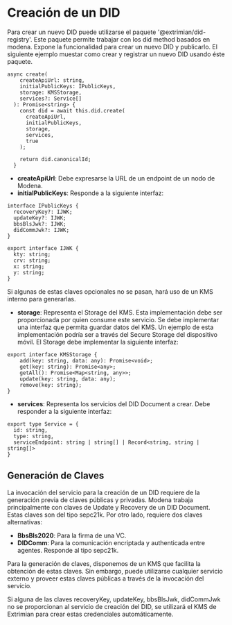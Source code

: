 # Creación de un DID

Para crear un nuevo DID puede utilizarse el paquete '@extrimian/did-registry'. Este paquete permite trabajar con los did method basados en modena. Expone la funcionalidad para crear un nuevo DID y publicarlo. El siguiente ejemplo muestar como crear y registrar un nuevo DID usando éste paquete.

```
async create(
    createApiUrl: string,
    initialPublicKeys: IPublicKeys,
    storage: KMSStorage,
    services?: Service[]
  ): Promise<string> {
    const did = await this.did.create(
      createApiUrl,
      initialPublicKeys,
      storage,
      services,
      true
    );

    return did.canonicalId;
  }
```

* **createApiUrl**: Debe expresarse la URL de un endpoint de un nodo de Modena.
* **initialPublicKeys**: Responde a la siguiente interfaz:

```
interface IPublicKeys {
  recoveryKey?: IJWK;
  updateKey?: IJWK;
  bbsBlsJwk?: IJWK;
  didCommJwk?: IJWK;
}

export interface IJWK {
  kty: string;
  crv: string;
  x: string;
  y: string;
}
```
Si algunas de estas claves opcionales no se pasan, hará uso de un KMS interno para generarlas. 

* **storage**: Representa el Storage del KMS. Esta implementación debe ser proporcionada por quien consume este servicio. Se debe implementar una interfaz que permita guardar datos del KMS. Un ejemplo de esta implementación podría ser a través del Secure Storage del dispositivo móvil. El Storage debe implementar la siguiente interfaz:

```
export interface KMSStorage {
    add(key: string, data: any): Promise<void>;
    get(key: string): Promise<any>;
    getAll(): Promise<Map<string, any>>;
    update(key: string, data: any);
    remove(key: string);
}
```
* **services**: Representa los servicios del DID Document a crear. Debe responder a la siguiente interfaz:

```
export type Service = {
  id: string,
  type: string,
  serviceEndpoint: string | string[] | Record<string, string | string[]>
}
```

## Generación de Claves
La invocación del servicio para la creación de un DID requiere de la generación previa de claves públicas y privadas. Modena trabaja principalmente con claves de Update y Recovery de un DID Document. Estas claves son del tipo sepc21k. Por otro lado, requiere dos claves alternativas:
* **BbsBls2020**: Para la firma de una VC.
* **DIDComm**: Para la comunicación encriptada y authenticada entre agentes. Responde al tipo sepc21k.

Para la generación de claves, disponemos de un KMS que facilita la obtención de estas claves. Sin embargo, puede utilizarse cualquier servicio externo y proveer estas claves públicas a través de la invocación del servicio.

Si alguna de las claves recoveryKey, updateKey, bbsBlsJwk, didCommJwk no se proporcionan al servicio de creación del DID, se utilizará el KMS de Extrimian para crear estas credenciales automáticamente.
